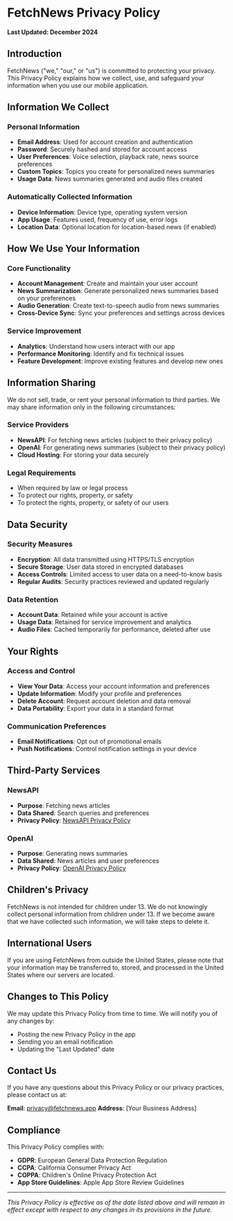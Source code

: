 # FetchNews Privacy Policy

**Last Updated: December 2024**

## Introduction

FetchNews ("we," "our," or "us") is committed to protecting your privacy. This Privacy Policy explains how we collect, use, and safeguard your information when you use our mobile application.

## Information We Collect

### Personal Information
- **Email Address**: Used for account creation and authentication
- **Password**: Securely hashed and stored for account access
- **User Preferences**: Voice selection, playback rate, news source preferences
- **Custom Topics**: Topics you create for personalized news summaries
- **Usage Data**: News summaries generated and audio files created

### Automatically Collected Information
- **Device Information**: Device type, operating system version
- **App Usage**: Features used, frequency of use, error logs
- **Location Data**: Optional location for location-based news (if enabled)

## How We Use Your Information

### Core Functionality
- **Account Management**: Create and maintain your user account
- **News Summarization**: Generate personalized news summaries based on your preferences
- **Audio Generation**: Create text-to-speech audio from news summaries
- **Cross-Device Sync**: Sync your preferences and settings across devices

### Service Improvement
- **Analytics**: Understand how users interact with our app
- **Performance Monitoring**: Identify and fix technical issues
- **Feature Development**: Improve existing features and develop new ones

## Information Sharing

We do not sell, trade, or rent your personal information to third parties. We may share information only in the following circumstances:

### Service Providers
- **NewsAPI**: For fetching news articles (subject to their privacy policy)
- **OpenAI**: For generating news summaries (subject to their privacy policy)
- **Cloud Hosting**: For storing your data securely

### Legal Requirements
- When required by law or legal process
- To protect our rights, property, or safety
- To protect the rights, property, or safety of our users

## Data Security

### Security Measures
- **Encryption**: All data transmitted using HTTPS/TLS encryption
- **Secure Storage**: User data stored in encrypted databases
- **Access Controls**: Limited access to user data on a need-to-know basis
- **Regular Audits**: Security practices reviewed and updated regularly

### Data Retention
- **Account Data**: Retained while your account is active
- **Usage Data**: Retained for service improvement and analytics
- **Audio Files**: Cached temporarily for performance, deleted after use

## Your Rights

### Access and Control
- **View Your Data**: Access your account information and preferences
- **Update Information**: Modify your profile and preferences
- **Delete Account**: Request account deletion and data removal
- **Data Portability**: Export your data in a standard format

### Communication Preferences
- **Email Notifications**: Opt out of promotional emails
- **Push Notifications**: Control notification settings in your device

## Third-Party Services

### NewsAPI
- **Purpose**: Fetching news articles
- **Data Shared**: Search queries and preferences
- **Privacy Policy**: [NewsAPI Privacy Policy](https://newsapi.org/privacy)

### OpenAI
- **Purpose**: Generating news summaries
- **Data Shared**: News articles and user preferences
- **Privacy Policy**: [OpenAI Privacy Policy](https://openai.com/privacy)

## Children's Privacy

FetchNews is not intended for children under 13. We do not knowingly collect personal information from children under 13. If we become aware that we have collected such information, we will take steps to delete it.

## International Users

If you are using FetchNews from outside the United States, please note that your information may be transferred to, stored, and processed in the United States where our servers are located.

## Changes to This Policy

We may update this Privacy Policy from time to time. We will notify you of any changes by:
- Posting the new Privacy Policy in the app
- Sending you an email notification
- Updating the "Last Updated" date

## Contact Us

If you have any questions about this Privacy Policy or our privacy practices, please contact us at:

**Email**: privacy@fetchnews.app
**Address**: [Your Business Address]

## Compliance

This Privacy Policy complies with:
- **GDPR**: European General Data Protection Regulation
- **CCPA**: California Consumer Privacy Act
- **COPPA**: Children's Online Privacy Protection Act
- **App Store Guidelines**: Apple App Store Review Guidelines

---

*This Privacy Policy is effective as of the date listed above and will remain in effect except with respect to any changes in its provisions in the future.*
